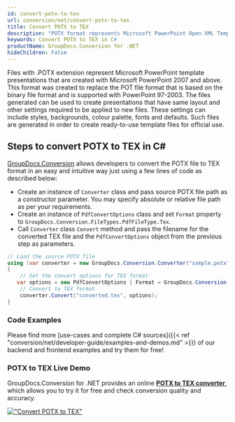 ```yaml
---
id: convert-potx-to-tex
url: conversion/net/convert-potx-to-tex
title: Convert POTX to TEX
description: "POTX format represents Microsoft PowerPoint Open XML Template with .potx extension. Learn how to convert POTX to TEX file programmatically in C# language using GroupDocs.Conversion for .NET library."
keywords: Convert POTX to TEX in C#
productName: GroupDocs.Conversion for .NET
hideChildren: False
---
```


Files with .POTX extension represent Microsoft PowerPoint template presentations that are created with Microsoft PowerPoint 2007 and above. This format was created to replace the POT file format that is based on the binary file format and is supported with PowerPoint 97-2003. The files generated can be used to create presentations that have same layout and other settings required to be applied to new files. These settings can include styles, backgrounds, colour palette, fonts and defaults. Such files are generated in order to create ready-to-use template files for official use.

## Steps to convert POTX to TEX in C#

[GroupDocs.Conversion](https://products.groupdocs.com/conversion/net) allows developers to convert the POTX file to TEX format in an easy and intuitive way just using a few lines of code as described below:

* Create an instance of `Converter` class and pass source POTX file path as a constructor parameter. You may specify absolute or relative file path as per your requirements. 
* Create an instance of `PdfConvertOptions` class and set `Format` property to `GroupDocs.Conversion.FileTypes.PdfFileType.Tex`.
* Call `Converter` class `Convert` method and pass the filename for the converted TEX file and the `PdfConvertOptions` object from the previous step as parameters.

```csharp
// Load the source POTX file
using (var converter = new GroupDocs.Conversion.Converter("sample.potx"))
{
    // Set the convert options for TEX format
   var options = new PdfConvertOptions { Format = GroupDocs.Conversion.FileTypes.PdfFileType.Tex };
    // Convert to TEX format
    converter.Convert("converted.tex", options);
}
```

### Code Examples

Please find more [use-cases and complete C# sources]({{< ref "conversion/net/developer-guide/examples-and-demos.md" >}}) of our backend and frontend examples and try them for free!

### POTX to TEX Live Demo

GroupDocs.Conversion for .NET provides an online [**POTX to TEX converter**](https://products.groupdocs.app/conversion/potx-to-tex), which allows you to try it for free and check conversion quality and accuracy.

[!["Convert POTX to TEX"](conversion/net/images/convert-to-tex/convert-potx-to-tex.png)](https://products.groupdocs.app/conversion/potx-to-tex)